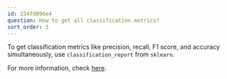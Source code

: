 ```yaml
---
id: 234fd096e4
question: How to get all classification metrics?
sort_order: 3
---
```


To get classification metrics like precision, recall, F1 score, and accuracy simultaneously, use `classification_report` from `sklearn`.

For more information, check [here](https://scikit-learn.org/stable/modules/generated/sklearn.metrics.classification_report.html).